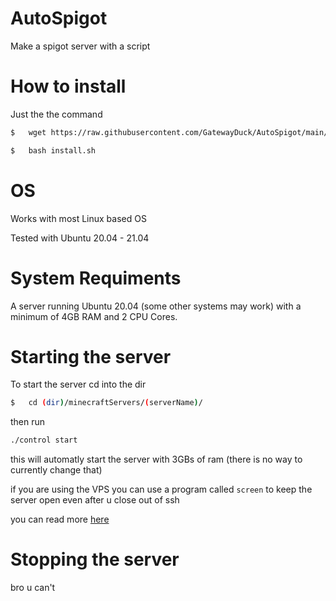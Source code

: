 # AutoSpigot
Make a spigot server with a script



# How to install
Just the the command
```bash
$   wget https://raw.githubusercontent.com/GatewayDuck/AutoSpigot/main/install.sh
```
```bash
$   bash install.sh
```

# OS
Works with most Linux based OS

Tested with Ubuntu 20.04 - 21.04

# System Requiments
A server running Ubuntu 20.04 (some other systems may work) with a minimum of 4GB RAM and 2 CPU Cores.


# Starting the server
To start the server cd into the dir
```bash
$   cd (dir)/minecraftServers/(serverName)/
```
then run
```bash
./control start
```
this will automatly start the server with 3GBs of ram (there is no way to currently change that)

if you are using the VPS you can use a program called `screen` to keep the server open even after u close out of ssh

you can read more [here](https://www.digitalocean.com/community/tutorials/how-to-install-and-use-screen-on-an-ubuntu-cloud-server)

# Stopping the server
bro u can't
